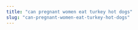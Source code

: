 ```yaml
---
title: "can pregnant women eat turkey hot dogs"
slug: "can-pregnant-women-eat-turkey-hot-dogs"
---
```


